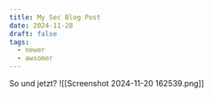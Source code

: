 ```yaml
---
title: My Sec Blog Post
date: 2024-11-28
draft: false
tags:
  - newer
  - awsomer
---
```

So und jetzt?
![[Screenshot 2024-11-20 162539.png]]